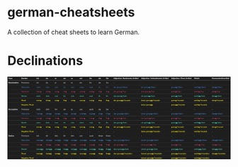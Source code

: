 # german-cheatsheets
A collection of cheat sheets to learn German.

# Declinations
![Declinations](declinations.png "Declinations")